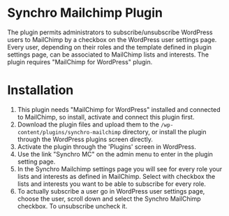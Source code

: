 Synchro Mailchimp Plugin
========================

The plugin permits administrators to subscribe/unsubscribe WordPress users to MailChimp by a checkbox on the WordPress user settings page. Every user, depending on their roles and the template defined in plugin settings page, can be associated to MailChimp lists and interests. The plugin requires "MailChimp for WordPress" plugin.

Installation
============

1. This plugin needs "MailChimp for WordPress" installed and connected to MailChimp, so install, activate and connect this plugin first.
1. Download the plugin files and upload them to the `/wp-content/plugins/synchro-mailchimp` directory, or install the plugin through the WordPress plugins screen directly.
1. Activate the plugin through the 'Plugins' screen in WordPress.
1. Use the link "Synchro MC" on the admin menu to enter in the plugin setting page.
1. In the Synchro Mailchimp settings page you will see for every role your lists and interests as defined in MailChimp. Select with checkbox the lists and interests you want to be able to subscribe for every role.
1. To actually subscribe a user go in WordPress user settings page, choose the user, scroll down and select the Synchro MailChimp checkbox. To unsubscribe uncheck it.


